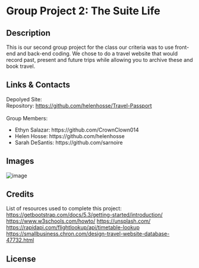 # Group Project 2: The Suite Life

## Description
This is our second group project for the class our criteria was to use front-end and back-end coding. We chose to do a travel website that would record past, present and future trips while allowing you to archive these and book travel.  

## Links & Contacts
 Depolyed Site: 
 <br>Repository: https://github.com/helenhosse/Travel-Passport
 <br><br>
 Group Members:<br>
 <ul><li>Ethyn Salazar: https://github.com/CrownClown014</li>
 <li>Helen Hosse: https://github.com/helenhosse</li>
 <li>Sarah DeSantis: https://github.com/sarnoire</li>
 </ul>
 
 ## Images
![image](https://user-images.githubusercontent.com/115049982/216855334-3da50a91-f21a-4c46-a10e-e81b5c1e7f76.png)


## Credits

List of resources used to complete this project:
https://getbootstrap.com/docs/5.3/getting-started/introduction/
https://www.w3schools.com/howto/
https://unsplash.com/
https://rapidapi.com/flightlookup/api/timetable-lookup
https://smallbusiness.chron.com/design-travel-website-database-47732.html



## License



